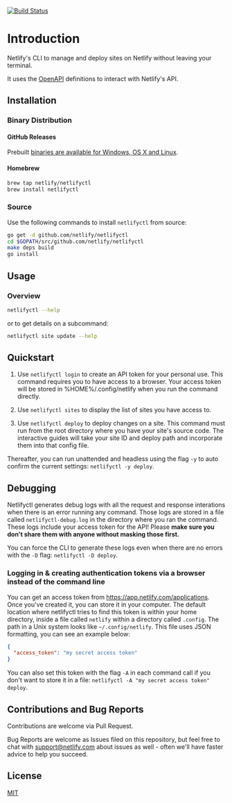 [![Build Status](https://travis-ci.org/netlify/netlifyctl.svg?branch=master)](https://travis-ci.org/netlify/netlifyctl)

# Introduction

Netlify's CLI to manage and deploy sites on Netlify without leaving your terminal.

It uses the [OpenAPI](https://github.com/netlify/open-api) definitions to interact with Netlify's API.

## Installation

### Binary Distribution

#### GitHub Releases

Prebuilt [binaries are available for Windows, OS X and Linux](https://github.com/netlify/netlifyctl/releases).

#### Homebrew

```sh
brew tap netlify/netlifyctl
brew install netlifyctl
```

### Source

Use the following commands to install `netlifyctl` from source:

```sh
go get -d github.com/netlify/netlifyctl
cd $GOPATH/src/github.com/netlify/netlifyctl
make deps build
go install
```

## Usage

### Overview

```sh
netlifyctl --help
```

or to get details on a subcommand:

```sh
netlifyctl site update --help
```

## Quickstart

1.  Use `netlifyctl login` to create an API token for your personal use. This command requires you to have access to a browser. Your access token will be stored in %HOME%/.config/netlify when you run the command directly.

2.  Use `netlifyctl sites` to display the list of sites you have access to.

3.  Use `netlifyctl deploy` to deploy changes on a site. This command must run from the root directory where you have your site's source code. The interactive guides will take your site ID and deploy path and incorporate them into that config file.

Thereafter, you can run unattended and headless using the flag `-y` to auto confirm the current settings: `netlifyctl -y deploy`.

## Debugging

Netlifyctl generates debug logs with all the request and response interations when there is an error running any command. Those logs are stored in a file called `netlifyctl-debug.log` in the directory where you ran the command. These logs include your access token for the API! Please **make sure you don't share them with anyone without masking those first.**

You can force the CLI to generate these logs even when there are no errors with the `-D` flag: `netlifyctl -D deploy`.

### Logging in & creating authentication tokens via a browser instead of the command line

You can get an access token from https://app.netlify.com/applications. Once you've created it, you can store it in your computer. The default location where netlifyctl tries to find this token is within your home directory, inside a file called `netlify` within a directory called `.config`. The path in a Unix system looks like `~/.config/netlify`. This file uses JSON formatting, you can see an example below:

```json
{
  "access_token": "my secret access token"
}
```

You can also set this token with the flag `-A` in each command call if you don't want to store it in a file: `netlifyctl -A "my secret access token" deploy`.

## Contributions and Bug Reports

Contributions are welcome via Pull Request.

Bug Reports are welcome as Issues filed on this repository, but feel free to chat with [support@netlify.com](mailto:support@netlify.com) about issues as well - often we'll have faster advice to help you succeed.

## License

[MIT](LICENSE)
